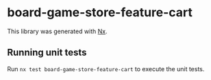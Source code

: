 # board-game-store-feature-cart

This library was generated with [Nx](https://nx.dev).

## Running unit tests

Run `nx test board-game-store-feature-cart` to execute the unit tests.
